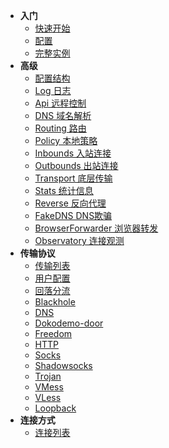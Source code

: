 * **入门**
  * [快速开始](/introduction/begin.md "v2script WiKi")
  * [配置](/introduction/config.md "v2script WiKi")
  * [完整实例](/introduction/fullconfig.md "v2script WiKi")
* **高级**
  * [配置结构](/advanced/configuration.md "v2script WiKi")
  * [Log 日志](/advanced/Log.md "v2script WiKi")
  * [Api 远程控制](/advanced/Api.md "v2script WiKi")
  * [DNS 域名解析](/advanced/Dns.md "v2script WiKi")
  * [Routing 路由](/advanced/Routing.md "v2script WiKi")
  * [Policy 本地策略](/advanced/Policy.md "v2script WiKi")
  * [Inbounds 入站连接](/advanced/Inbounds.md "v2script WiKi")
  * [Outbounds 出站连接](/advanced/Outbounds.md "v2script WiKi")
  * [Transport 底层传输](/advanced/Transport.md "v2script WiKi")
  * [Stats 统计信息](/advanced/Stats.md "v2script WiKi")
  * [Reverse 反向代理](/advanced/Reverse.md)
  * [FakeDNS DNS欺骗](/advanced/FakeDNS.md "v2script WiKi")
  * [BrowserForwarder 浏览器转发](/advanced/BrowserForwarder.md "v2script WiKi")
  * [Observatory 连接观测](/advanced/Observatory.md "v2script WiKi")
* **传输协议**
  * [传输列表](/protocol/Protocols.md "v2script WiKi")
  * [用户配置](/protocol/Account.md "v2script WiKi")
  * [回落分流](/protocol/Fallback.md "v2script WiKi")
  * [Blackhole](/protocol/Blackhole.md "v2script WiKi")
  * [DNS](/protocol/DNS.md "v2script WiKi")
  * [Dokodemo-door](/protocol/Dokodemo-door.md "v2script WiKi")
  * [Freedom](/protocol/Freedom.md)
  * [HTTP](/protocol/HTTP.md "v2script WiKi")
  * [Socks](/protocol/Socks.md "v2script WiKi")
  * [Shadowsocks](/protocol/Shadowsocks.md "v2script WiKi")
  * [Trojan](/protocol/Trojan.md "v2script WiKi")
  * [VMess](/protocol/Vmess.md "v2script WiKi")
  * [VLess](/protocol/Vless.md "v2script WiKi")
  * [Loopback](/protocol/Loopback.md "v2script WiKi")
* **连接方式**
  * [连接列表](/network/Networks.md "v2script WiKi")